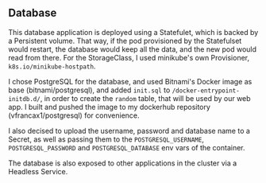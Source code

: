 ## Database

This database application is deployed using a Statefulet, which is backed by a Persistent volume. That way, if the pod provisioned by the Statefulset would restart, the database would keep all the data, and the new pod would read from there. For the StorageClass, I used minikube's own Provisioner, `k8s.io/minikube-hostpath`.

I chose PostgreSQL for the database, and used Bitnami's Docker image as base (bitnami/postgresql), and added `init.sql` to `/docker-entrypoint-initdb.d/`, in order to create the `random` table, that will be used by our web app. I built and pushed the image to my dockerhub repository (vfrancax1/postgresql) for convenience.

I also decised to upload the username, password and database name to a Secret, as well as passing them to the `POSTGRESQL_USERNAME`, `POSTGRESQL_PASSWORD` and `POSTGRESQL_DATABASE` env vars of the container.

The database is also exposed to other applications in the cluster via a Headless Service. 
